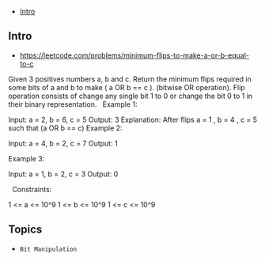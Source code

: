 - [Intro](#intro)

## Intro

- https://leetcode.com/problems/minimum-flips-to-make-a-or-b-equal-to-c

Given 3 positives numbers a, b and c. Return the minimum flips required in some bits of a and b to make ( a OR b == c ). (bitwise OR operation).
Flip operation consists of change any single bit 1 to 0 or change the bit 0 to 1 in their binary representation.
 
Example 1:


Input: a = 2, b = 6, c = 5
Output: 3
Explanation: After flips a = 1 , b = 4 , c = 5 such that (a OR b == c)
Example 2:

Input: a = 4, b = 2, c = 7
Output: 1

Example 3:

Input: a = 1, b = 2, c = 3
Output: 0

 
Constraints:

1 <= a <= 10^9
1 <= b <= 10^9
1 <= c <= 10^9


## Topics

- `Bit Manipulation`


